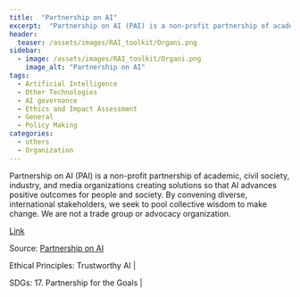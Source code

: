 ```yaml
---
title:  "Partnership on AI"  
excerpt:  "Partnership on AI (PAI) is a non-profit partnership of academic, civil society, industry, and media organizations creating solutions so that AI advances positive outcomes for people and society. By convening diverse, international stakehold (...)"  
header:
  teaser: /assets/images/RAI_toolkit/Organi.png
sidebar:
  - image: /assets/images/RAI_toolkit/Organi.png
    image_alt: "Partnership on AI"
tags:
  - Artificial Intelligence
  - Other Technologies
  - AI governance
  - Ethics and Impact Assessment
  - General
  - Policy Making
categories:
  - others
  - Organization
---
```

Partnership on AI (PAI) is a non-profit partnership of academic, civil society, industry, and media organizations creating solutions so that AI advances positive outcomes for people and society. By convening diverse, international stakeholders, we seek to pool collective wisdom to make change. We are not a trade group or advocacy organization.

[Link](https://partnershiponai.org)

Source: [Partnership on AI](https://partnershiponai.org)

Ethical Principles: Trustworthy AI | 

SDGs: 17. Partnership for the Goals | 
